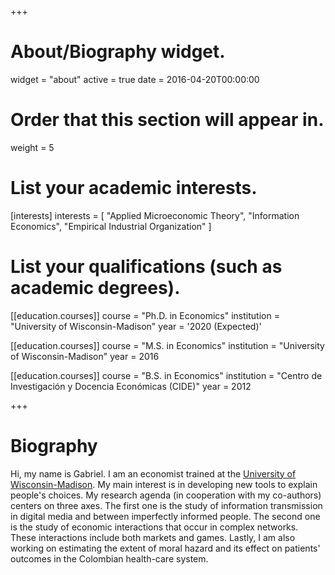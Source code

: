 +++
# About/Biography widget.
widget = "about"
active = true
date = 2016-04-20T00:00:00

# Order that this section will appear in.
weight = 5

# List your academic interests.
[interests]
  interests = [
    "Applied Microeconomic Theory",
    "Information Economics",
    "Empirical Industrial Organization"
  ]


# List your qualifications (such as academic degrees).
[[education.courses]]
  course = "Ph.D. in Economics"
  institution = "University of Wisconsin-Madison"
  year = '2020 (Expected)'

[[education.courses]]
  course = "M.S. in Economics"
  institution = "University of Wisconsin-Madison"
  year = 2016

[[education.courses]]
  course = "B.S. in Economics"
  institution = "Centro de Investigación y Docencia Económicas (CIDE)"
  year = 2012

+++


# Biography

Hi, my name is Gabriel. I am an economist trained at the [University of Wisconsin-Madison](https://econ.wisc.edu/doctoral/job-market-candidates/). My main interest is in developing new tools to explain people's choices.  My research agenda (in cooperation with my co-authors) centers on three axes. The first one is the study of information transmission in digital media and between imperfectly informed people.  The second one is the study of economic interactions that occur in complex networks. These interactions include both markets and games. Lastly, I am also working on estimating the extent of moral hazard and its effect on patients' outcomes in the Colombian health-care system.
